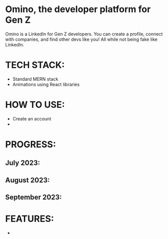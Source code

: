 # Omino, the developer platform for Gen Z
Omino is a LinkedIn for Gen Z developers. You can create a profile, connect with companies, and find other devs like you! All while not being fake like LinkedIn.

# TECH STACK:
* Standard MERN stack
* Animations using React libraries

# HOW TO USE:
* Create an account
* 

# PROGRESS:
July 2023:
- 

August 2023:
-

September 2023:
-

# FEATURES:
* 
